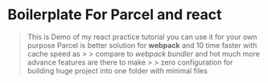 # Boilerplate For Parcel and react
> This is Demo of my react practice tutorial you can use it for your own purpose
> Parcel is better solution for **webpack** and  10 time faster with cache speed as > > compare to *webpack bundler* and hot much more advance features are there to make > > zero configuration for building huge project into one folder with minimal files    
